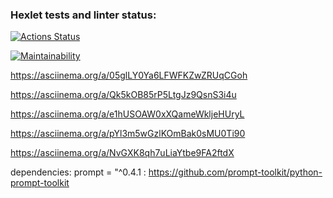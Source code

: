 ### Hexlet tests and linter status:
[![Actions Status](https://github.com/Zent7/python-project-49/actions/workflows/hexlet-check.yml/badge.svg)](https://github.com/Zent7/python-project-49/actions)

[![Maintainability](https://api.codeclimate.com/v1/badges/4af4bb6100ccee2fad91/maintainability)](https://codeclimate.com/github/Zent7/python-project-49/maintainability)

https://asciinema.org/a/05glLY0Ya6LFWFKZwZRUqCGoh

https://asciinema.org/a/Qk5kOB85rP5LtgJz9QsnS3i4u

https://asciinema.org/a/e1hUSOAW0xXQameWkljeHUryL

https://asciinema.org/a/pYl3m5wGzlKOmBak0sMU0Ti90

https://asciinema.org/a/NvGXK8qh7uLiaYtbe9FA2ftdX

dependencies:
prompt = "^0.4.1 :  https://github.com/prompt-toolkit/python-prompt-toolkit
